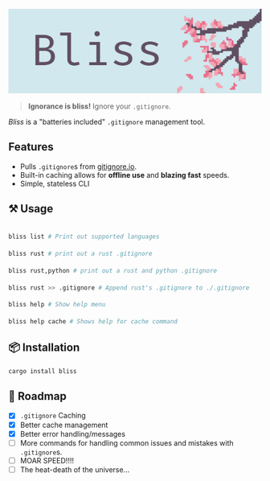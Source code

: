 ![Bliss](./logo/logo.png)

> **Ignorance is bliss!** Ignore your `.gitignore`.

*Bliss* is a "batteries included" `.gitignore` management tool.

## Features

- Pulls `.gitignore`s from [gitignore.io](https://gitignore.io).
- Built-in caching allows for **offline use** and **blazing fast** speeds.
- Simple, stateless CLI
<!-- - Multi-threading and Parallelism via [`rayon`](https://github.com/rayon-rs/rayon)-->

## ⚒ Usage

```bash

bliss list # Print out supported languages

bliss rust # print out a rust .gitignore

bliss rust,python # print out a rust and python .gitignore

bliss rust >> .gitignore # Append rust's .gitignore to ./.gitignore

bliss help # Show help menu

bliss help cache # Shows help for cache command
```


## 📦 Installation

```bash
cargo install bliss
```
## 🚥 Roadmap

- [x] `.gitignore` Caching
- [x] Better cache management
- [x] Better error handling/messages
- [ ] More commands for handling common issues and mistakes with `.gitignore`s.
- [ ] MOAR SPEED!!!!
- [ ] The heat-death of the universe...
